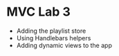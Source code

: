 # MVC Lab 3

- Adding the playlist store
- Using Handlebars helpers
- Adding dynamic views to the app


